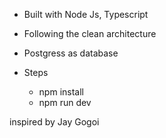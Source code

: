 - Built with Node Js, Typescript
- Following the clean architecture
- Postgress as database

- Steps
    - npm install
    - npm run dev








inspired by Jay Gogoi

